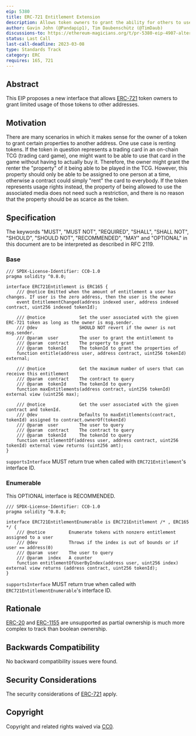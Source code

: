 ```yaml
---
eip: 5380
title: ERC-721 Entitlement Extension
description: Allows token owners to grant the ability for others to use specific properties of those tokens
author: Gavin John (@Pandapip1), Tim Daubenschütz (@TimDaub)
discussions-to: https://ethereum-magicians.org/t/pr-5380-eip-4907-alternative-design/10190
status: Last Call
last-call-deadline: 2023-03-08
type: Standards Track
category: ERC
requires: 165, 721
---
```


## Abstract

This EIP proposes a new interface that allows [ERC-721](./eip-721.md) token owners to grant limited usage of those tokens to other addresses.

## Motivation

There are many scenarios in which it makes sense for the owner of a token to grant certain properties to another address. One use case is renting tokens. If the token in question represents a trading card in an on-chain TCG (trading card game), one might want to be able to use that card in the game without having to actually buy it. Therefore, the owner might grant the renter the "property" of it being able to be played in the TCG. However, this property should only be able to be assigned to one person at a time, otherwise a contract could simply "rent" the card to everybody. If the token represents usage rights instead, the property of being allowed to use the associated media does not need such a restriction, and there is no reason that the property should be as scarce as the token. 

## Specification

The keywords "MUST", "MUST NOT", "REQUIRED", "SHALL", "SHALL NOT", "SHOULD", "SHOULD NOT", "RECOMMENDED", "MAY" and "OPTIONAL" in this document are to be interpreted as described in RFC 2119.

### Base

```solidity
/// SPDX-License-Identifier: CC0-1.0
pragma solidity ^0.8.0;

interface ERC721Entitlement is ERC165 {
    /// @notice Emitted when the amount of entitlement a user has changes. If user is the zero address, then the user is the owner
    event EntitlementChanged(address indexed user, address indexed contract, uint256 indexed tokenId);

    /// @notice             Set the user associated with the given ERC-721 token as long as the owner is msg.sender.
    /// @dev                SHOULD NOT revert if the owner is not msg.sender.
    /// @param  user        The user to grant the entitlement to
    /// @param  contract    The property to grant
    /// @param  tokenId     The tokenId to grant the properties of
    function entitle(address user, address contract, uint256 tokenId) external;

    /// @notice             Get the maximum number of users that can receive this entitlement
    /// @param  contract    The contract to query
    /// @param  tokenId     The tokenId to query
    function maxEntitlements(address contract, uint256 tokenId) external view (uint256 max);

    /// @notice             Get the user associated with the given contract and tokenId.
    /// @dev                Defaults to maxEntitlements(contract, tokenId) assigned to contract.ownerOf(tokenId)
    /// @param  user        The user to query
    /// @param  contract    The contract to query
    /// @param  tokenId     The tokenId to query
    function entitlementOf(address user, address contract, uint256 tokenId) external view returns (uint256 amt);
}
```

`supportsInterface` MUST return true when called with `ERC721Entitlement`'s interface ID.

### Enumerable

This OPTIONAL interface is RECOMMENDED.

```solidity
/// SPDX-License-Identifier: CC0-1.0
pragma solidity ^0.8.0;

interface ERC721EntitlementEnumerable is ERC721Entitlement /* , ERC165 */ {
    /// @notice         Enumerate tokens with nonzero entitlement assigned to a user
    /// @dev            Throws if the index is out of bounds or if user == address(0)
    /// @param  user    The user to query
    /// @param  index   A counter
    function entitlementOfUserByIndex(address user, uint256 index) external view returns (address contract, uint256 tokenId);
}
```

`supportsInterface` MUST return true when called with `ERC721EntitlementEnumerable`'s interface ID.

## Rationale

[ERC-20](./eip-20.md) and [ERC-1155](./eip-1155.md) are unsupported as partial ownership is much more complex to track than boolean ownership.

## Backwards Compatibility

No backward compatibility issues were found.

## Security Considerations

The security considerations of [ERC-721](./eip-721.md) apply.

## Copyright

Copyright and related rights waived via [CC0](../LICENSE.md).
